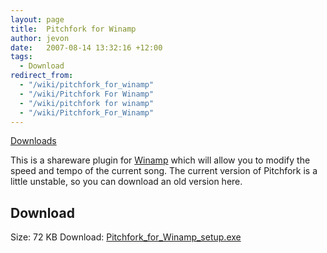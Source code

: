 ```yaml
---
layout: page
title:  Pitchfork for Winamp
author: jevon
date:   2007-08-14 13:32:16 +12:00
tags:
  - Download
redirect_from:
  - "/wiki/pitchfork_for_winamp"
  - "/wiki/Pitchfork For Winamp"
  - "/wiki/pitchfork for winamp"
  - "/wiki/Pitchfork_For_Winamp"
---
```


[Downloads](Downloads.md)

This is a shareware plugin for [Winamp](Winamp.md) which will allow you to modify the speed and tempo of the current song. The current version of Pitchfork is a little unstable, so you can download an old version here.

## Download
Size: 72 KB
Download: <a href="/files/Pitchfork_for_Winamp_setup.exe">Pitchfork_for_Winamp_setup.exe</a>

